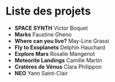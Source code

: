 # Liste des projets

* **SPACE SYNTH** Victor Boquet
* **Marks** Faustine Gheno
* **Where can you live?** May-Line Grassi
* **Fly to Exoplanets** Delphin Hauchard
* **Explore Mars** Rosalie Mangenot
* **Meteorite Landings** Camille Martin
* **Cratères de Vénus** Clara Philippon
* **NEO** Yann Saint-Clair
